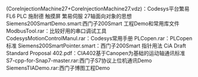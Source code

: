 (CoreInjectionMachine27+CoreInjectionMachine27.vdz)：Codesys平台繁易FL6 PLC 施耐德 触摸屏 繁易伺服 27轴面向对象的思想 
Siemens200SmartDemo.smart:西门子200Smart 工程Demo和常用库文件
ModbusTool.rar：比较好用的串口调试工具
CodesysMotionControlManul.rar：Codesys常用手册
PLCopen.rar：PLCopen标准
Siemens200SmartPointer.smart：西门子200Smart 指针用法
CiA Draft Standard Proposal 402.pdf：CIA402基于Canopen为基础的运动轴通讯标准
S7-cpp-for-Snap7-master.rar:西门子S7协议上位机通讯Demo
SiemensTIADemo.rar:西门子博图工程Demo
